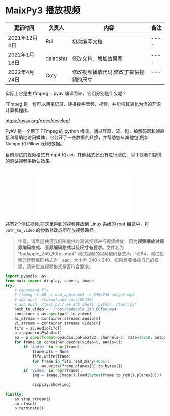 # MaixPy3 播放视频

| 更新时间 | 负责人 | 内容 | 备注 |
| --- | --- | --- | --- |
| 2021年12月4日 | Rui | 初次编写文档 | ---- |
| 2022年1月18日 | dalaoshu | 修改文档，增加效果图 | ---- |
| 2022年4月24日 | Coty | 修改视频播放代码,修改了提供视频的尺寸 | ---- |

实际上它是由 ffmpeg + pyav 编译而来，它们分别是什么呢？

FFmpeg 是一套可以用来记录、转换数字音频、视频，并能将其转化为流的开源计算机程序。

https://pyav.org/docs/develop/

PyAV 是一个用于 FFmpeg 的 python 绑定。通过容器、流、包、编解码器和帧直接和精确地访问媒体。它公开了一些数据的转换，并帮助您从其他包(例如 Numpy 和 Pillow )获取数据。

目前测试的视频格式有 mp4 和 avi，其他格式还没有进行测试，以下是我们提供的测试视频供确认效果。

<p align="center">
  <iframe src="//player.bilibili.com/player.html?aid=717126108&bvid=BV1dQ4y1f7RN&cid=385731209&page=1" scrolling="no" border="0" frameborder="no" framespacing="0" allowfullscreen="true" style="max-width:640px; max-height:480px;"> </iframe>
</p>

共有2个[测试视频](https://dl.sipeed.com/shareURL/MaixII/MaixII-Dock/example),将这里得到的视频存放到 Linux 系统的 root 目录中，将 `path_to_video` 的参数修改成所存放视频路径。
> 注意，请尽量使用我们所提供的测试视频进行视频播放，因为**视频播放对视频编码格式、音频编码格式以及尺寸有要求**。文件名为 "badapple_240_60fps.mp4" 测试视频的视频编码格式为：h264，测试视频的音频编码格式为：aac，大小为 240 x 240，如果想要播放自己的视频，请先检查视频格式是否符合要求。

```python
import pyaudio, av
from maix import display, camera, image
try:
    # recommend flv
    # ffmpeg -r 30 -i bad_apple.mp4 -s 240x240 output.mp4
    # adb push ./output.mp4 /mnt/UDISK/
    # adb push ./test.py / && adb shell 'python ./test.py'
    path_to_video = '/root/badapple_240_60fps.mp4'
    container = av.open(path_to_video)
    ai_stream = container.streams.audio[0]
    vi_stream = container.streams.video[0]
    fifo = av.AudioFifo()
    p = pyaudio.PyAudio()
    ao = p.open(format=pyaudio.paFloat32, channels=2, rate=22050, output=True)
    for frame in container.decode(video=0, audio=0):
        if 'Audio' in repr(frame):
            frame.pts = None
            fifo.write(frame)
            for frame in fifo.read_many(4096):
                ao.write(frame.planes[0].to_bytes())
        if 'Video' in repr(frame):
            img = image.Image().load(bytes(frame.to_rgb().planes[0]))
            
            display.show(img)
            
finally:
    ao.stop_stream()
    ao.close()
    p.terminate()
```
